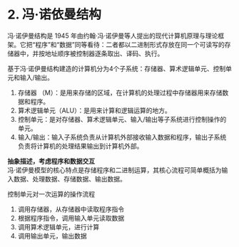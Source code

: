 # 2. 冯·诺依曼结构

冯·诺伊曼结构是 1945 年由约翰·冯·诺伊曼等人提出的现代计算机原理与理论框架。它把“程序”和“数据”同等看待：二者都以二进制形式存放在同一个可读写的存储器中，并按地址顺序被控制器逐条取出、译码、执行。

基于冯·诺伊曼结构建造的计算机分为4个子系统：存储器、算术逻辑单元、控制单元和输入/输出。

1. 存储器 （M）：是用来存储的区域，在计算机的处理过程中存储器用来存储数据和程序。
2. 算术逻辑单元（ALU）：是用来计算和逻辑运算的地方。
3. 控制单元：是对存储器、算术逻辑单元、输入/输出等子系统进行控制操作的单元。
4. 输入/输出：输入子系统负责从计算机外部接收输入数据和程序，输出子系统负责将计算机的处理结果输出到计算机外部。

**抽象描述，考虑程序和数据交互**  
冯·诺伊曼模型的核心特点是存储程序和二进制运算，其核心流程可简单概括为输入数据、处理数据、存储数据、输出数据。   

控制单元对一次运算的操作流程
1. 调用存储器，从存储器中读取程序指令
2. 根据程序指令，调用输入单元读取数据
3. 调用算术逻辑单元，进行计算
4. 调用输出单元，输出数据
